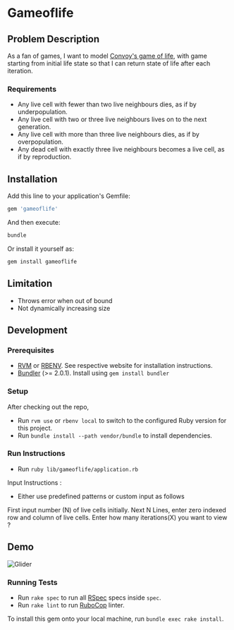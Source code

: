 # Gameoflife

## Problem Description

As a fan of games, I want to model [Convoy's game of life][6], with game starting from initial life state so that I can return state of life after each iteration.

### Requirements

- Any live cell with fewer than two live neighbours dies, as if by underpopulation.
- Any live cell with two or three live neighbours lives on to the next generation.
- Any live cell with more than three live neighbours dies, as if by overpopulation.
- Any dead cell with exactly three live neighbours becomes a live cell, as if by reproduction.

## Installation

Add this line to your application's Gemfile:

```ruby
gem 'gameoflife'
```

And then execute:

```bash
bundle
```

Or install it yourself as:

```bash
gem install gameoflife
```

## Limitation

- Throws error when out of bound
- Not dynamically increasing size

## Development

### Prerequisites

- [RVM][1] or [RBENV][2]. See respective website for installation instructions.
- [Bundler][3] (>= 2.0.1). Install using `gem install bundler`

### Setup

After checking out the repo,

- Run `rvm use` or `rbenv local` to switch to the configured Ruby version for this project.
- Run `bundle install --path vendor/bundle` to install dependencies.

### Run Instructions

- Run `ruby lib/gameoflife/application.rb`

Input Instructions :

- Either use predefined patterns or custom input as follows

First input number (N) of live cells initially.
Next N Lines, enter zero indexed row and column of live cells.
Enter how many iterations(X) you want to view ?

## Demo

![Glider](gameoflife-glider.gif)


### Running Tests

- Run `rake spec` to run all [RSpec][4] specs inside `spec`.
- Run `rake lint` to run [RuboCop][5] linter.

To install this gem onto your local machine, run `bundle exec rake install`.

[1]: https://rvm.io/
[2]: https://github.com/rbenv/rbenv
[3]: https://bundler.io/
[4]: https://rspec.info/
[5]: https://docs.rubocop.org/en/stable/
[6]: https://en.wikipedia.org/wiki/Conway%27s_Game_of_Life
